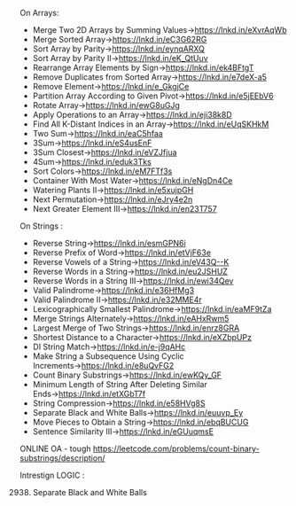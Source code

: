 On Arrays:


- Merge Two 2D Arrays by Summing Values→https://lnkd.in/eXvrAqWb
- Merge Sorted Array→https://lnkd.in/eC3G62RG
- Sort Array by Parity→https://lnkd.in/eynqARXQ
- Sort Array by Parity II→https://lnkd.in/eK_QtUuv
- Rearrange Array Elements by Sign→https://lnkd.in/ek4BFtgT
- Remove Duplicates from Sorted Array→https://lnkd.in/e7deX-a5
- Remove Element→https://lnkd.in/e_GkgjCe
- Partition Array According to Given Pivot→https://lnkd.in/e5jEEbV6
- Rotate Array→https://lnkd.in/ewG8uGJg
- Apply Operations to an Array→https://lnkd.in/eji38k8D
- Find All K-Distant Indices in an Array→https://lnkd.in/eUqSKHkM
- Two Sum→https://lnkd.in/eaC5hfaa
- 3Sum→https://lnkd.in/eS4usEnF
- 3Sum Closest→https://lnkd.in/eVZJfjua
- 4Sum→https://lnkd.in/eduk3Tks
- Sort Colors→https://lnkd.in/eM7FTf3s
- Container With Most Water→https://lnkd.in/eNgDn4Ce
- Watering Plants II→https://lnkd.in/e5xujpGH
- Next Permutation→https://lnkd.in/eJry4e2n
- Next Greater Element III→https://lnkd.in/en23T757





On Strings : 


- Reverse String→https://lnkd.in/esmGPN6i
- Reverse Prefix of Word→https://lnkd.in/etVjF63e
- Reverse Vowels of a String→https://lnkd.in/eV43Q--K
- Reverse Words in a String→https://lnkd.in/eu2JSHUZ
- Reverse Words in a String III→https://lnkd.in/ewi34Qev
- Valid Palindrome→https://lnkd.in/e36HfMg3
- Valid Palindrome II→https://lnkd.in/e32MME4r
- Lexicographically Smallest Palindrome→https://lnkd.in/eaMF9tZa
- Merge Strings Alternately→https://lnkd.in/eAHxRwm5
- Largest Merge of Two Strings→https://lnkd.in/enrz8GRA
- Shortest Distance to a Character→https://lnkd.in/eXZbpUPz
- DI String Match→https://lnkd.in/e-j9qAHc
- Make String a Subsequence Using Cyclic Increments→https://lnkd.in/e8uQvFG2
- Count Binary Substrings→https://lnkd.in/ewKQy_GF
- Minimum Length of String After Deleting Similar Ends→https://lnkd.in/etXGbT7f
- String Compression→https://lnkd.in/e58HVg8S
- Separate Black and White Balls→https://lnkd.in/euuvp_Ey
- Move Pieces to Obtain a String→https://lnkd.in/ebqBUCUG
- Sentence Similarity III→https://lnkd.in/eGUuqmsE







ONLINE OA - tough
https://leetcode.com/problems/count-binary-substrings/description/


Intrestign LOGIC :

2938. Separate Black and White Balls
